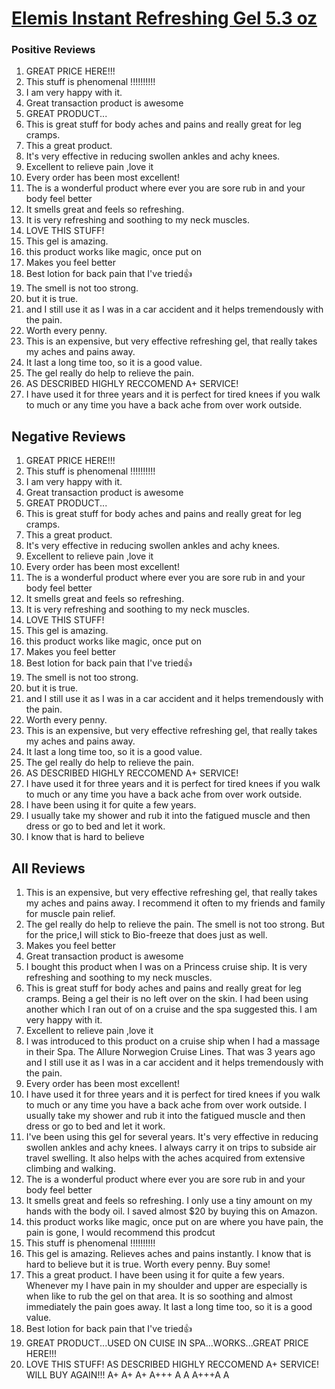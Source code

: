 # [Elemis Instant Refreshing Gel 5.3 oz](https://products.checkmycream.com/products/Elemis-Instant-Refreshing-Gel-5.3-oz.html)

### Positive Reviews

<ol>
      <li>GREAT PRICE HERE!!!</li>
      <li>This stuff is phenomenal  !!!!!!!!!!</li>
      <li>I am very happy with it.</li>
      <li>Great transaction product is awesome</li>
      <li>GREAT PRODUCT...</li>
      <li>This is great stuff for body aches and pains and really great for leg cramps.</li>
      <li>This a great product.  </li>
      <li>It&#x27;s very effective in reducing swollen ankles and achy knees.  </li>
      <li>Excellent to relieve pain ,love it</li>
      <li>Every order has been most excellent!</li>
      <li>The is a wonderful product where ever you are sore rub in and your body feel better</li>
      <li>It smells great and feels so refreshing.  </li>
      <li>It is very refreshing and soothing to my neck muscles.</li>
      <li>LOVE THIS STUFF!</li>
      <li>This gel is amazing.</li>
      <li>this product works like magic, once put on</li>
      <li>Makes you feel better</li>
      <li>Best lotion for back pain that I&#x27;ve tried👍</li>
      <li>The smell is not too strong.</li>
      <li>but it is true.</li>
      <li>and I still use it as I was in a car accident and it helps tremendously with the pain.</li>
      <li>Worth every penny.</li>
      <li>This is an expensive, but very effective refreshing gel, that really takes my aches and pains away.  </li>
      <li>It last a long time too, so it is a good value.</li>
      <li>The gel really do help to relieve the pain.</li>
      <li>AS DESCRIBED HIGHLY RECCOMEND A+ SERVICE!</li>
      <li>I have used it for three years and it is perfect for tired knees if you walk to much or any time you have a back ache from over work outside.  </li>
</ol>


<h2>Negative Reviews</h2>
<ol>
<li> GREAT PRICE HERE!!!</li>
<li> This stuff is phenomenal  !!!!!!!!!!</li>
<li> I am very happy with it.</li>
<li> Great transaction product is awesome</li>
<li> GREAT PRODUCT...</li>
<li> This is great stuff for body aches and pains and really great for leg cramps.</li>
<li> This a great product.  </li>
<li> It&#x27;s very effective in reducing swollen ankles and achy knees.  </li>
<li> Excellent to relieve pain ,love it</li>
<li> Every order has been most excellent!</li>
<li> The is a wonderful product where ever you are sore rub in and your body feel better</li>
<li> It smells great and feels so refreshing.  </li>
<li> It is very refreshing and soothing to my neck muscles.</li>
<li> LOVE THIS STUFF!</li>
<li> This gel is amazing.</li>
<li> this product works like magic, once put on</li>
<li> Makes you feel better</li>
<li> Best lotion for back pain that I&#x27;ve tried👍</li>
<li> The smell is not too strong.</li>
<li> but it is true.</li>
<li> and I still use it as I was in a car accident and it helps tremendously with the pain.</li>
<li> Worth every penny.</li>
<li> This is an expensive, but very effective refreshing gel, that really takes my aches and pains away.  </li>
<li> It last a long time too, so it is a good value.</li>
<li> The gel really do help to relieve the pain.</li>
<li> AS DESCRIBED HIGHLY RECCOMEND A+ SERVICE!</li>
<li> I have used it for three years and it is perfect for tired knees if you walk to much or any time you have a back ache from over work outside.  </li>
<li> I have been using it for quite a few years.  </li>
<li> I usually take my shower and rub it into the fatigued muscle and then dress or go to bed and let it work.</li>
<li> I know that is hard to believe</li>
</ol>

<h2>All Reviews</h2>

<ol>
    <li> This is an expensive, but very effective refreshing gel, that really takes my aches and pains away.  I recommend it often to my friends and family for muscle pain relief.</li>
    <li> The gel really do help to relieve the pain. The smell is not too strong. But for the price,I will stick to Bio-freeze that does just as well.</li>
    <li> Makes you feel better</li>
    <li> Great transaction product is awesome</li>
    <li> I bought this product when I was on a Princess cruise ship.  It is very refreshing and soothing to my neck muscles.</li>
    <li> This is great stuff for body aches and pains and really great for leg cramps. Being a gel their is no left over on the skin. I had been using another which I ran out of on a cruise and the spa suggested this. I am very happy with it.</li>
    <li> Excellent to relieve pain ,love it</li>
    <li> I was introduced to this product on a cruise ship when I had a massage in their Spa. The Allure Norwegion Cruise Lines. That was 3 years ago and I still use it as I was in a car accident and it helps tremendously with the pain.</li>
    <li> Every order has been most excellent!</li>
    <li> I have used it for three years and it is perfect for tired knees if you walk to much or any time you have a back ache from over work outside.  I usually take my shower and rub it into the fatigued muscle and then dress or go to bed and let it work.</li>
    <li> I&#x27;ve been using this gel for several years.  It&#x27;s very effective in reducing swollen ankles and achy knees.  I always carry it on trips to subside air travel swelling.  It also helps with the aches acquired from extensive climbing and walking.</li>
    <li> The is a wonderful product where ever you are sore rub in and your body feel better</li>
    <li> It smells great and feels so refreshing.  I only use a tiny amount on my hands with the body oil.  I saved almost $20 by buying this on Amazon.</li>
    <li> this product works like magic, once put on are where you have pain, the pain is gone, I would recommend this prodcut</li>
    <li> This stuff is phenomenal  !!!!!!!!!!</li>
    <li> This gel is amazing. Relieves aches and pains instantly. I know that is hard to believe but it is true. Worth every penny. Buy some!</li>
    <li> This a great product.  I have been using it for quite a few years.  Whenever my I have pain in my shoulder and upper are especially is when Iike to rub the gel on that area.  It is so soothing and almost immediately the pain goes away.  It last a long time too, so it is a good value.</li>
    <li> Best lotion for back pain that I&#x27;ve tried👍</li>
    <li> GREAT PRODUCT...USED ON CUISE IN SPA...WORKS...GREAT PRICE HERE!!!</li>
    <li> LOVE THIS STUFF! AS DESCRIBED HIGHLY RECCOMEND A+ SERVICE! WILL BUY AGAIN!!! A+ A+ A+ A+++ A A A+++A A</li>
</ol>




